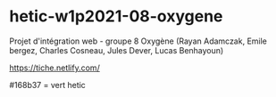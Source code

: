 # hetic-w1p2021-08-oxygene

Projet d'intégration web - groupe 8 Oxygène (Rayan Adamczak, Emile bergez, Charles Cosneau, Jules Dever, Lucas Benhayoun)

https://tiche.netlify.com/




#168b37 = vert hetic